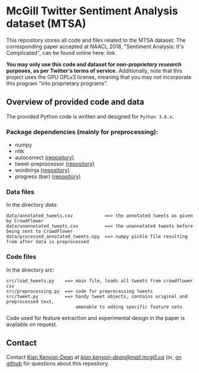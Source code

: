 # McGill Twitter Sentiment Analysis dataset (MTSA)
This repository stores all code and files related to the MTSA dataset. The corresponding paper accepted at NAACL 2018, "Sentiment Analysis: It's Complicated", can be found online here: *link*.

**You may only use this code and dataset for _non-proprietary research_ purposes, as per Twitter's terms of service.** Additionally, note that this project uses the GPU GPLv3 license, meaning that you may not incorporate this program "into proprietary programs".

## Overview of provided code and data
The provided Python code is written and designed for `Python 3.6.x`.

### Package dependencies (mainly for preprocessing):
* numpy
* nltk
* autocorrect [(repository)](https://github.com/phatpiglet/autocorrect/)
* tweet-preprocessor [(repository)](https://pypi.python.org/pypi/tweet-preprocessor/0.4.0)
* wordninja [(repository)](https://github.com/keredson/wordninja)
* progress (bar) [(repository)](https://pypi.python.org/pypi/progress)

### Data files
In the directory *data*:
```
data/annotated_tweets.csv            ==> the annotated tweets as given by CrowdFlower
data/unannotated_tweets.csv          ==> the unannotated tweets before being sent to CrowdFlower
data/processed_annotated_tweets.npy  ==> numpy pickle file resulting from after data is preprocessed
```

### Code files
In the directory *src*:
```
src/load_tweets.py    ==> main file, loads all tweets from crowdflower csv
src/preprocessing.py  ==> code for preprocessing tweets
src/tweet.py          ==> handy tweet objects, contains original and preprocessed text,
                          amenable to adding specific feature sets
```

Code used for feature extraction and experimental design in the paper is available on request.

## Contact
Contact [Kian Kenyon-Dean](https://kiankd.github.io/) at *kian.kenyon-dean@mail.mcgill.ca* (or, [on github](https://github.com/kiankd)  for questions about this repository.
